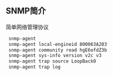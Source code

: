 ## SNMP简介

简单网络管理协议

```bash
 snmp-agent
 snmp-agent local-engineid 800063A203
 snmp-agent community read hgE6ofdZ3b
 snmp-agent sys-info version v2c v3 
 snmp-agent trap source LoopBack0
 snmp-agent trap log
```


